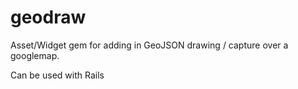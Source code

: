 # geodraw
Asset/Widget gem for adding in GeoJSON drawing / capture over a googlemap.

Can be used with Rails
